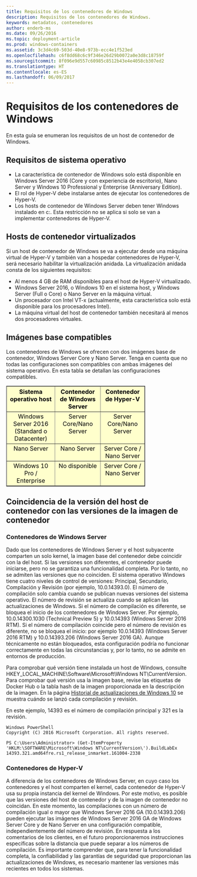```yaml
---
title: Requisitos de los contenedores de Windows
description: Requisitos de los contenedores de Windows.
keywords: metadatos, contenedores
author: enderb-ms
ms.date: 09/26/2016
ms.topic: deployment-article
ms.prod: windows-containers
ms.assetid: 3c3d4c69-503d-40e8-973b-ecc4e1f523ed
ms.openlocfilehash: c6f8dd68c6c9f346e26d29b0072a0e3d8c18759f
ms.sourcegitcommit: 8f096e9d557c60985c8512b43e4e4058cb307ed2
ms.translationtype: HT
ms.contentlocale: es-ES
ms.lasthandoff: 06/09/2017
---
```

# <a name="windows-container-requirements"></a>Requisitos de los contenedores de Windows

En esta guía se enumeran los requisitos de un host de contenedor de Windows.

## <a name="os-requirements"></a>Requisitos de sistema operativo

- La característica de contenedor de Windows solo está disponible en Windows Server 2016 (Core y con experiencia de escritorio), Nano Server y Windows 10 Professional y Enterprise (Anniversary Edition).
- El rol de Hyper-V debe instalarse antes de ejecutar los contenedores de Hyper-V.
- Los hosts de contenedor de Windows Server deben tener Windows instalado en c:\. Esta restricción no se aplica si solo se van a implementar contenedores de Hyper-V.

## <a name="virtualized-container-hosts"></a>Hosts de contenedor virtualizados

Si un host de contenedor de Windows se va a ejecutar desde una máquina virtual de Hyper-V y también van a hospedar contenedores de Hyper-V, será necesario habilitar la virtualización anidada. La virtualización anidada consta de los siguientes requisitos:

- Al menos 4 GB de RAM disponibles para el host de Hyper-V virtualizado.
- Windows Server 2016, o Windows 10 en el sistema host, y Windows Server (Full o Core) o Nano Server en la máquina virtual.
- Un procesador con Intel VT-x (actualmente, esta característica solo está disponible para los procesadores Intel).
- La máquina virtual del host de contenedor también necesitará al menos dos procesadores virtuales.

## <a name="supported-base-images"></a>Imágenes base compatibles

Los contenedores de Windows se ofrecen con dos imágenes base de contenedor, Windows Server Core y Nano Server. Tenga en cuenta que no todas las configuraciones son compatibles con ambas imágenes del sistema operativo. En esta tabla se detallan las configuraciones compatibles.

<table border="1" style="background-color:FFFFCC;border-collapse:collapse;border:1px solid FFCC00;color:000000;width:75%" cellpadding="5" cellspacing="5">
<thead>
<tr valign="top">
<th><center>Sistema operativo host</center></th>
<th><center>Contenedor de Windows Server</center></th>
<th><center>Contenedor de Hyper-V</center></th>
</tr>
</thead>
<tbody>
<tr valign="top">
<td><center>Windows Server 2016 (Standard o Datacenter)</center></td>
<td><center>Server Core/Nano Server</center></td>
<td><center>Server Core/Nano Server</center></td>
</tr>
<tr valign="top">
<td><center>Nano Server</center></td>
<td><center> Nano Server</center></td>
<td><center>Server Core / Nano Server</center></td>
</tr>
<tr valign="top">
<td><center>Windows 10 Pro / Enterprise</center></td>
<td><center>No disponible</center></td>
<td><center>Server Core / Nano Server</center></td>
</tr>
</tbody>
</table>

## <a name="matching-container-host-version-with-container-image-versions"></a>Coincidencia de la versión del host de contenedor con las versiones de la imagen de contenedor
### <a name="windows-server-containers"></a>Contenedores de Windows Server
Dado que los contenedores de Windows Server y el host subyacente comparten un solo kernel, la imagen base del contenedor debe coincidir con la del host.  Si las versiones son diferentes, el contenedor puede iniciarse, pero no se garantiza una funcionalidad completa. Por lo tanto, no se admiten las versiones que no coinciden.  El sistema operativo Windows tiene cuatro niveles de control de versiones: Principal, Secundario, Compilación y Revisión (por ejemplo, 10.0.14393.0). El número de compilación solo cambia cuando se publican nuevas versiones del sistema operativo. El número de revisión se actualiza cuando se aplican las actualizaciones de Windows. Si el número de compilación es diferente, se bloquea el inicio de los contenedores de Windows Server. Por ejemplo, 10.0.14300.1030 (Technical Preview 5) y 10.0.14393 (Windows Server 2016 RTM). Si el número de compilación coincide pero el número de revisión es diferente, no se bloquea el inicio: por ejemplo 10.0.14393 (Windows Server 2016 RTM) y 10.0.14393.206 (Windows Server 2016 GA). Aunque técnicamente no están bloqueados, esta configuración podría no funcionar correctamente en todas las circunstancias y, por lo tanto, no se admite en entornos de producción. 

Para comprobar qué versión tiene instalada un host de Windows, consulte HKEY_LOCAL_MACHINE\Software\Microsoft\Windows NT\CurrentVersion.  Para comprobar qué versión usa la imagen base, revise las etiquetas de Docker Hub o la tabla hash de la imagen proporcionada en la descripción de la imagen.  En la página [Historial de actualizaciones de Windows 10](https://support.microsoft.com/en-us/help/12387/windows-10-update-history) se muestra cuándo se lanzó cada compilación y revisión.

En este ejemplo, 14393 es el número de compilación principal y 321 es la revisión.
```none
Windows PowerShell
Copyright (C) 2016 Microsoft Corporation. All rights reserved.

PS C:\Users\Administrator> (Get-ItemProperty 'HKLM:\SOFTWARE\Microsoft\Windows NT\CurrentVersion\').BuildLabEx
14393.321.amd64fre.rs1_release_inmarket.161004-2338
```

### <a name="hyper-v-containers"></a>Contenedores de Hyper-V
A diferencia de los contenedores de Windows Server, en cuyo caso los contenedores y el host comparten el kernel, cada contenedor de Hyper-V usa su propia instancia del kernel de Windows.  Por este motivo, es posible que las versiones del host de contenedor y de la imagen de contenedor no coincidan.  En este momento, las compilaciones con un número de compilación igual o mayor que Windows Server 2016 GA (10.0.14393.206) pueden ejecutar las imágenes de Windows Server 2016 GA de Windows Server Core y de Nano Server en una configuración compatible, independientemente del número de revisión.  En respuesta a los comentarios de los clientes, en el futuro proporcionaremos instrucciones específicas sobre la distancia que puede separar a los números de compilación.  Es importante comprender que, para tener la funcionalidad completa, la confiabilidad y las garantías de seguridad que proporcionan las actualizaciones de Windows, es necesario mantener las versiones más recientes en todos los sistemas.  
